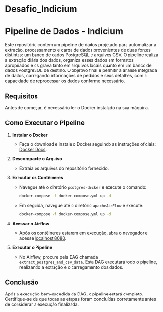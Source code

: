 # Desafio_Indicium

# Pipeline de Dados - Indicium

Este repositório contém um pipeline de dados projetado para automatizar a extração, processamento e carga de dados provenientes de duas fontes distintas: um banco de dados PostgreSQL e arquivos CSV. O pipeline realiza a extração diária dos dados, organiza esses dados em formatos apropriados e os grava tanto em arquivos locais quanto em um banco de dados PostgreSQL de destino. O objetivo final é permitir a análise integrada de dados, carregando informações de pedidos e seus detalhes, com a capacidade de reprocessar os dados conforme necessário.

## Requisitos

Antes de começar, é necessário ter o Docker instalado na sua máquina.

## Como Executar o Pipeline

1. **Instalar o Docker**
   - Faça o download e instale o Docker seguindo as instruções oficiais: [Docker Docs](https://www.docker.com/).

2. **Descompacte o Arquivo**
   - Extraia os arquivos do repositório fornecido.

3. **Executar os Contêineres**
   - Navegue até o diretório `postgres-docker` e execute o comando:
     ```bash
     docker-compose -f docker-compose.yml up -d
     ```
   - Em seguida, navegue até o diretório `apacheAirFlow` e execute:
     ```bash
     docker-compose -f docker-compose.yml up -d
     ```

4. **Acessar o Airflow**
   - Após os contêineres estarem em execução, abra o navegador e acesse [localhost:8080](http://localhost:8080).

5. **Executar o Pipeline**
   - No Airflow, procure pela DAG chamada `extract_postgres_and_csv_data`. Esta DAG executará todo o pipeline, realizando a extração e o carregamento dos dados.

## Conclusão

Após a execução bem-sucedida da DAG, o pipeline estará completo. Certifique-se de que todas as etapas foram concluídas corretamente antes de considerar a execução finalizada.

